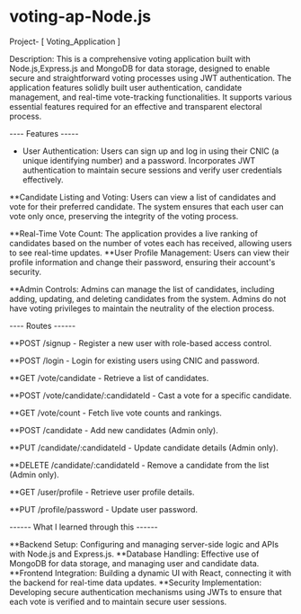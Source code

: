 # voting-ap-Node.js
Project- [ Voting_Application ]

Description: This is a comprehensive voting application built with Node.js,Express.js and MongoDB for data storage, designed to enable secure and straightforward voting processes using JWT authentication. The application features solidly built user authentication, candidate management, and real-time vote-tracking functionalities. It supports various essential features required for an effective and transparent electoral process.

---- Features -----

* User Authentication: Users can sign up and log in using their CNIC (a unique identifying number) and a password. Incorporates JWT authentication to maintain secure sessions and verify user credentials effectively.

**Candidate Listing and Voting: Users can view a list of candidates and vote for their preferred candidate. The system ensures that each user can vote only once, preserving the integrity of the voting process.

**Real-Time Vote Count: The application provides a live ranking of candidates based on the number of votes each has received, allowing users to see real-time updates.
**User Profile Management: Users can view their profile information and change their password, ensuring their account's security.

**Admin Controls: Admins can manage the list of candidates, including adding, updating, and deleting candidates from the system. Admins do not have voting privileges to maintain the neutrality of the election process.

---- Routes ------

**POST /signup - Register a new user with role-based access control.

**POST /login - Login for existing users using CNIC and password.

**GET /vote/candidate - Retrieve a list of candidates.

**POST /vote/candidate/:candidateId - Cast a vote for a specific candidate.

**GET /vote/count - Fetch live vote counts and rankings.

**POST /candidate - Add new candidates (Admin only).

**PUT /candidate/:candidateId - Update candidate details (Admin only).

**DELETE /candidate/:candidateId - Remove a candidate from the list (Admin only).

**GET /user/profile - Retrieve user profile details.

**PUT /profile/password - Update user password.

------ What I learned through this ------

**Backend Setup: Configuring and managing server-side logic and APIs with Node.js and Express.js.
**Database Handling: Effective use of MongoDB for data storage, and managing user and candidate data.
**Frontend Integration: Building a dynamic UI with React, connecting it with the backend for real-time data updates.
**Security Implementation: Developing secure authentication mechanisms using JWTs to ensure that each vote is verified and to maintain secure user sessions.
